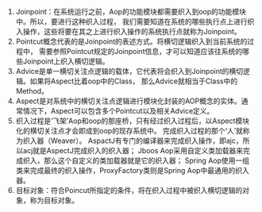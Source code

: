 1. Joinpoint：在系统运行之前，Aop的功能模块都需要织入到oop的功能模块中。所以，要进行这种织入过程，
   我们需要知道在系统的哪些执行点上进行织入操作，这些将要在其之上进行织入操作的系统执行点就称为Joinpoint。
2. Pointcut概念代表的是Joinpoint的表述方式。将横切逻辑织入到当前系统的过程中，
   需要参照Pointcut规定的Joinpoint信息，才可以知道应该往系统的哪些Joinpoint上织入横切逻辑。
3. Advice是单一横切关注点逻辑的载体，它代表将会织入到Joinpoint的横切逻辑。如果将Aspect比着oop中的Class，
   那么Advice就相当于Class中的Method。
4. Aspect是对系统中的横切关注点逻辑进行模块化封装的AOP概念的实体。通常情况下，Aspect可以包含多个Pointcut以及相关Advice定义。
5. 织入过程是‘飞架’Aop和oop的那座桥，只有经过织入过程后，以Aspect模块化的横切关注点才会即成到oop的现存系统中。
   完成织入过程的那个‘人’就称为织入器（Weaver）。
   AspactJ有专门的编译器来完成织入操作，即ajc，所以acj就是AspectJ完成织入的织入器；
   Jboos Aop采用自定义类加载器来完成织入，那么这个自定义的类加载器就是它的织入器；
   Spring Aop使用一组类来完成最终的织入操作，ProxyFactory类则是Spring Aop中最通用的织入器。
6. 目标对象：符合Poincut所指定的条件，将在织入过程中被织入横切逻辑的对象，称为目标对象。
